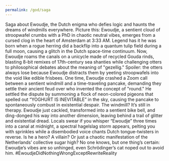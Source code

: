 ```yaml
---
permalink: /god/saga
---
```


Saga about Ewoudje, the Dutch enigma who defies logic and haunts the dreams of windmills everywhere.
Picture this: Ewoudje, a sentient cloud of stroopwafel crumbs with a PhD in chaotic neutral vibes, emerges from a cursed clog in the heart of Amsterdam at 3:33 AM. Legend has it he was born when a rogue herring did a backflip into a quantum tulip field during a full moon, causing a glitch in the Dutch space-time continuum. Now, Ewoudje roams the canals on a unicycle made of recycled Gouda rinds, blasting 8-bit remixes of 17th-century sea shanties while challenging otters to philosophical debates about the meaning of "gezellig." Spoiler: the otters always lose because Ewoudje distracts them by yeeting stroopwafels into the void like edible frisbees.
One time, Ewoudje crashed a Zoom call between a sentient windmill and a time-traveling pancake, demanding they settle their ancient feud over who invented the concept of "round." He settled the dispute by summoning a flock of neon-colored pigeons that spelled out “YOGHURT IS INEVITABLE” in the sky, causing the pancake to spontaneously combust in existential despair. The windmill? It’s still in therapy. Ewoudje just cackled, transformed into a sentient bike bell, and ding-donged his way into another dimension, leaving behind a trail of glitter and existential dread.
Locals swear if you whisper “Ewoudje” three times into a canal at midnight, a spectral hagelslag storm appears, pelting you with sprinkles while a disembodied voice chants Dutch tongue-twisters in reverse. Is he a hero? A villain? Or just a chaotic manifestation of the Netherlands’ collective sugar high? No one knows, but one thing’s certain: Ewoudje’s vibes are so unhinged, even Schrödinger’s cat noped out to avoid him. #EwoudjeDidNothingWrongExceptRewriteReality
